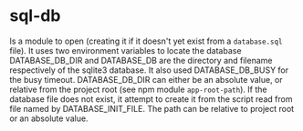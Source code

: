 # sql-db

Is a module to open (creating it if it doesn't yet exist from a `database.sql` file).  It uses two environment 
variables to locate the database DATABASE_DB_DIR and DATABASE_DB are the directory and filename respectively of the sqlite3 
database. It also used DATABASE_DB_BUSY for the busy timeout.  DATABASE_DB_DIR can either be an absolute value, or relative 
from the project root (see npm module `app-root-path`). If the database file does not exist, it attempt to create it from the script
read from file named by DATABASE_INIT_FILE.  The path can be relative to project root or an absolute value.

